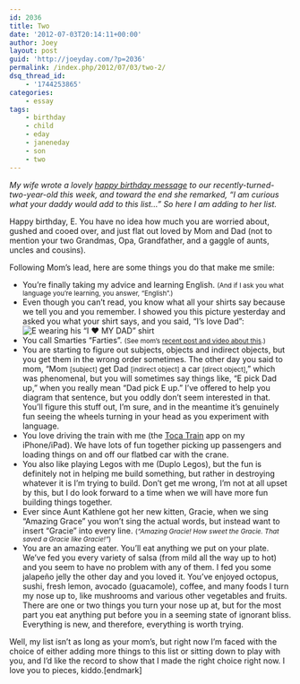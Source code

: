 ```yaml
---
id: 2036
title: Two
date: '2012-07-03T20:14:11+00:00'
author: Joey
layout: post
guid: 'http://joeyday.com/?p=2036'
permalink: /index.php/2012/07/03/two-2/
dsq_thread_id:
    - '1744253865'
categories:
    - essay
tags:
    - birthday
    - child
    - eday
    - janeneday
    - son
    - two
---
```


*My wife wrote a lovely [happy birthday message](http://www.janeneday.com/2012/06/27/two-year-update/ "Two Year Update ‹ Day By Day") to our recently-turned-two-year-old this week, and toward the end she remarked, “I am curious what your daddy would add to this list…” So here I am adding to her list.*

Happy birthday, E. You have no idea how much you are worried about, gushed and cooed over, and just flat out loved by Mom and Dad (not to mention your two Grandmas, Opa, Grandfather, and a gaggle of aunts, uncles and cousins).

Following Mom’s lead, here are some things you do that make me smile:

- You’re finally taking my advice and learning English. <small>(And if I ask you what language you’re learning, you answer, “English”.)</small>
- Even though you can’t read, you know what all your shirts say because we tell you and you remember. I showed you this picture yesterday and asked you what your shirt says, and you said, “I’s love Dad”:  
    ![E wearing his “I ♥ MY DAD” shirt](http://joeyday.com/wp-content/uploads/2012/07/7491559204_906b95a362_k.jpg "E wearing his “I ♥ MY DAD” shirt")
- You call Smarties “Farties”. <small>(See mom’s [recent post and video about this](http://www.janeneday.com/2012/07/03/farties/ "Farties ‹ Day By Day").)</small>
- You are starting to figure out subjects, objects and indirect objects, but you get them in the wrong order sometimes. The other day you said to mom, “Mom <small>\[subject\]</small> get Dad <small>\[indirect object\]</small> a car <small>\[direct object\]</small>,” which was phenomenal, but you will sometimes say things like, “E pick Dad up,” when you really mean “Dad pick E up.” I’ve offered to help you diagram that sentence, but you oddly don’t seem interested in that. You’ll figure this stuff out, I’m sure, and in the meantime it’s genuinely fun seeing the wheels turning in your head as you experiment with language.
- You love driving the train with me (the [Toca Train](http://tocaboca.com/game/toca-train/ "Toca Train ‹ Toca Boca") app on my iPhone/iPad). We have lots of fun together picking up passengers and loading things on and off our flatbed car with the crane.
- You also like playing Legos with me (Duplo Legos), but the fun is definitely not in helping me build something, but rather in destroying whatever it is I’m trying to build. Don’t get me wrong, I’m not at all upset by this, but I do look forward to a time when we will have more fun building things together.
- Ever since Aunt Kathlene got her new kitten, Gracie, when we sing “Amazing Grace” you won’t sing the actual words, but instead want to insert “Gracie” into every line. <small>(*“Amazing Gracie! How sweet the Gracie. That saved a Gracie like Gracie!”*)</small>
- You are an amazing eater. You’ll eat anything we put on your plate. We’ve fed you every variety of salsa (from mild all the way up to hot) and you seem to have no problem with any of them. I fed you some jalapeño jelly the other day and you loved it. You’ve enjoyed octopus, sushi, fresh lemon, avocado (guacamole), coffee, and many foods I turn my nose up to, like mushrooms and various other vegetables and fruits. There are one or two things you turn your nose up at, but for the most part you eat anything put before you in a seeming state of ignorant bliss. Everything is new, and therefore, everything is worth trying.

Well, my list isn’t as long as your mom’s, but right now I’m faced with the choice of either adding more things to this list or sitting down to play with you, and I’d like the record to show that I made the right choice right now. I love you to pieces, kiddo.\[endmark\]